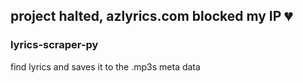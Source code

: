 ## project halted, azlyrics.com blocked my IP 💔

### lyrics-scraper-py
find lyrics and saves it to the .mp3s meta data
